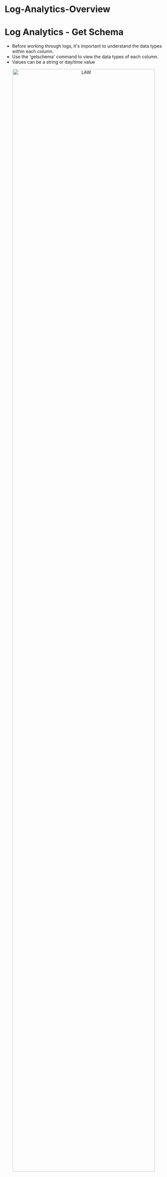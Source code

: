 # Log-Analytics-Overview


# Log Analytics - Get Schema
- Before working through logs, it's important to understand the data types within each column.
- Use the 'getschema' command to view the data types of each column.
- Values can be a string or day/time value


<p align="center">
  
<img src="https://user-images.githubusercontent.com/104326475/177388161-bb372279-f34d-43e5-9810-aee78411c550.png" height="95%" width="95%" alt="LAW"/>

<p/>



# Log Analytics - Queries based on time
- Here users can view administrative activites performed such as deleting virtual machines and groups
<p align="center">
  
<img src="https://user-images.githubusercontent.com/104326475/177389757-40340920-a16c-4e45-942e-ca39bfc06828.png" height="95%" width="95%" alt="LAW"/>

<p/>

<p align="center">
  
<img src="https://user-images.githubusercontent.com/104326475/177390232-3c55d7aa-be47-4165-8375-8285013636c2.png" height="95%" width="95%" alt="LAW"/>

<p/>




# Log Analytics - Filterting for Data

<p align="center">
  
<img src="https://user-images.githubusercontent.com/104326475/177443878-310240d7-9e59-4bc6-9a8d-f4168cfe2a2c.png" height="95%" width="95%" alt="LAW"/>

<p/>


# Log Analytics - Projection and Dynamic Data Types
- When we want to to view the AzureActivity log, we enter AzureActivity in as a KQL
- It will show a variety of columns but what if we want to display only a select few
- Users can also project and manipulate columns of Dynamic Data types
<p align="center">
  
<img src="https://user-images.githubusercontent.com/104326475/177444308-8c1fdd48-efd7-4351-90dc-7862c19c6d5f.png" height="95%" width="95%" alt="LAW"/>

<p/>

# Project only three columns in this log
- This will project/show only specific columns we want to be shown
<p align="center">
  
<img src="https://user-images.githubusercontent.com/104326475/177446858-1dd35cc8-e50a-437e-824a-442d09ebeadb.png" height="55%" width="55%" alt="LAW"/>

<p/>


# Log Analytics - Exploring the sign-in logs table 
- Remember that in order to work with Strings, you have to convert it to a dynamic data type. 
- To convert it to a dynamic data type, 
<p align="center">
  
<img src="https://user-images.githubusercontent.com/104326475/177450765-87e7112e-b133-4baf-83e5-d7564d385128.png" height="55%" width="55%" alt="LAW"/>

<p/>

# This shows the failed sign ins
- Error code of 0 means that there was a successful sign in.
- These codes a failed sign-ins.
- It also shows the reason of the failed sign-ins under status
<p align="center">
  
<img src="https://user-images.githubusercontent.com/104326475/177450771-7e8d4cdf-2e4e-4080-afbe-c0037644c298.png" height="125%" width="125%" alt="LAW"/>

<p/>


# Exploring the Azure Firewall Logs

<p align="center">
  
<img src="" height="125%" width="125%" alt="LAW"/>

<p/>
